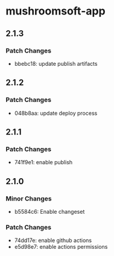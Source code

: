 # mushroomsoft-app

## 2.1.3

### Patch Changes

- bbebc18: update publish artifacts

## 2.1.2

### Patch Changes

- 048b8aa: update deploy process

## 2.1.1

### Patch Changes

- 741f9e1: enable publish

## 2.1.0

### Minor Changes

- b5584c6: Enable changeset

### Patch Changes

- 74dd17e: enable github actions
- e5d98e7: enable actions permissions
